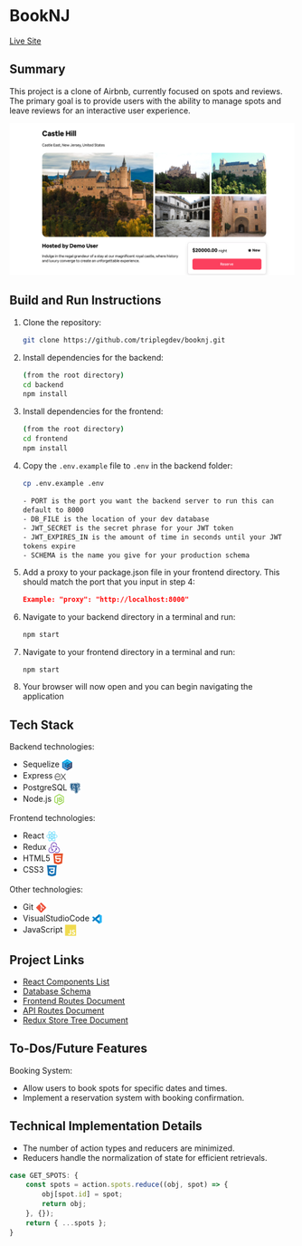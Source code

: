 # BookNJ

[Live Site](https://booknj.onrender.com/)

## Summary

This project is a clone of Airbnb, currently focused on spots and reviews. The primary goal is to provide users with the ability to manage spots and leave reviews for an interactive user experience.

<!-- ## Screenshots -->

![Spot](/frontend/public/images/example.png)

## Build and Run Instructions

1. Clone the repository:

    ```bash
    git clone https://github.com/triplegdev/booknj.git
    ```

2. Install dependencies for the backend:

    ```bash
    (from the root directory)
    cd backend
    npm install
    ```

3. Install dependencies for the frontend:

    ```bash
    (from the root directory)
    cd frontend
    npm install
    ```

4. Copy the `.env.example` file to `.env` in the backend folder:

    ```bash
    cp .env.example .env
    ```
    ```
    - PORT is the port you want the backend server to run this can default to 8000
    - DB_FILE is the location of your dev database
    - JWT_SECRET is the secret phrase for your JWT token
    - JWT_EXPIRES_IN is the amount of time in seconds until your JWT tokens expire
    - SCHEMA is the name you give for your production schema
    ```


5. Add a proxy to your package.json file in your frontend directory. This should match the port that you input in step 4:

    ```json
    Example: "proxy": "http://localhost:8000"
    ```

6. Navigate to your backend directory in a terminal and run:
    ```bash
    npm start
    ```

7. Navigate to your frontend directory in a terminal and run:
    ```bash
    npm start
    ```

8. Your browser will now open and you can begin navigating the application

## Tech Stack

Backend technologies:
- Sequelize <img src="https://raw.githubusercontent.com/triplegdev/readme-generator/main/public/icons/skills/sequelize-colored.svg" width="20px" style="vertical-align: middle">
- Express <img src="https://raw.githubusercontent.com/triplegdev/readme-generator/main/public/icons/skills/express-colored.svg" width="20px" style="vertical-align: middle">
- PostgreSQL <img src="https://raw.githubusercontent.com/triplegdev/readme-generator/main/public/icons/skills/postgresql-colored.svg" width="20px" style="vertical-align: middle">
- Node.js <img src="https://raw.githubusercontent.com/triplegdev/readme-generator/main/public/icons/skills/nodejs-colored.svg" width="20px" style="vertical-align: middle">

Frontend technologies:
- React <img src="https://raw.githubusercontent.com/triplegdev/readme-generator/main/public/icons/skills/react-colored.svg" width="20px" style="vertical-align: middle">
- Redux <img src="https://raw.githubusercontent.com/triplegdev/readme-generator/main/public/icons/skills/redux-colored.svg" width="20px" style="vertical-align: middle">
- HTML5 <img src="https://raw.githubusercontent.com/triplegdev/readme-generator/main/public/icons/skills/html5-colored.svg" width="20px" style="vertical-align: middle">
- CSS3 <img src="https://raw.githubusercontent.com/triplegdev/readme-generator/main/public/icons/skills/css3-colored.svg" width="20px" style="vertical-align: middle">

Other technologies:
- Git <img src="https://raw.githubusercontent.com/triplegdev/readme-generator/main/public/icons/skills/git-colored.svg" width="20px" style="vertical-align: middle">
- VisualStudioCode <img src="https://raw.githubusercontent.com/triplegdev/readme-generator/main/public/icons/skills/vscode-colored.svg" width="20px" style="vertical-align: middle">
- JavaScript <img src="https://raw.githubusercontent.com/triplegdev/readme-generator/main/public/icons/skills/javascript-colored.svg" width="20px" style="vertical-align: middle">

## Project Links

<!-- - [Feature List Document](link-to-feature-list-document) -->
- [React Components List](/frontend/README-react-components.md)
- [Database Schema](/backend/images/schema.png)
- [Frontend Routes Document](/frontend/README-routes.md)
- [API Routes Document](/backend/README.md)
- [Redux Store Tree Document](/frontend/README-redux-tree.md)

## To-Dos/Future Features

Booking System:

- Allow users to book spots for specific dates and times.
- Implement a reservation system with booking confirmation.

## Technical Implementation Details

- The number of action types and reducers are minimized.
- Reducers handle the normalization of state for efficient retrievals.
```javascript
case GET_SPOTS: {
    const spots = action.spots.reduce((obj, spot) => {
        obj[spot.id] = spot;
        return obj;
    }, {});
    return { ...spots };
}
```
